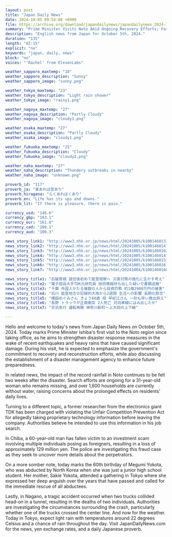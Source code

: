 ```yaml
---
layout: post
title: "Japan Daily News"
date: 2024-10-05 09:54:08 +0900
file: https://archive.org/download/japandailynews/japandailynews_2024-10-05.mp3
summary: "Prime Minister Visits Noto Amid Ongoing Recovery Efforts; Former TDK Researcher Charged with Data Theft, & more…"
description: "English news from Japan for October 5th, 2024."
duration: "135"
length: "02:15"
explicit: "no"
keywords: "japan, daily, news"
block: "no"
voices: "'Rachel' from ElevenLabs"

weather_sapporo_maxtemp: "18"
weather_sapporo_description: "Sunny"
weather_sapporo_image: "sunny.png"

weather_tokyo_maxtemp: "23"
weather_tokyo_description: "Light rain shower"
weather_tokyo_image: "rainy1.png"

weather_nagoya_maxtemp: "27"
weather_nagoya_description: "Partly Cloudy"
weather_nagoya_image: "cloudy1.png"

weather_osaka_maxtemp: "27"
weather_osaka_description: "Partly Cloudy"
weather_osaka_image: "cloudy1.png"

weather_fukuoka_maxtemp: "25"
weather_fukuoka_description: "Cloudy"
weather_fukuoka_image: "cloudy2.png"

weather_naha_maxtemp: "27"
weather_naha_description: "Thundery outbreaks in nearby"
weather_naha_image: "unknown.png"

proverb_id: "117"
proverb_ja: "楽あれば苦あり"
proverb_hiragana: "らくあればくあり"
proverb_en: "Life has its ups and downs."
proverb_lit: "If there is pleasure, there is pain."

currency_usd: "146.6"
currency_gbp: "193.1"
currency_eur: "161.8"
currency_cad: "108.1"
currency_aud: "100.3"

news_story_link1: "http://www3.nhk.or.jp/news/html/20241005/k10014601331000.html"
news_story_link2: "http://www3.nhk.or.jp/news/html/20241005/k10014601471000.html"
news_story_link3: "http://www3.nhk.or.jp/news/html/20241005/k10014601621000.html"
news_story_link4: "http://www3.nhk.or.jp/news/html/20241005/k10014601411000.html"
news_story_link5: "http://www3.nhk.or.jp/news/html/20241005/k10014601531000.html"
news_story_link6: "http://www3.nhk.or.jp/news/html/20241005/k10014601611000.html"
news_story_link7: "http://www3.nhk.or.jp/news/html/20241004/k10014601601000.html"

news_story_title1: "石破首相 就任後初めて能登視察へ 災害対策の強化に生かす考え"
news_story_title2: "電子部品大手TDK元研究員 技術情報持ち出した疑いで書類送検"
news_story_title3: "千葉 外国人かたる複数の人から投資詐欺 約1億2900万円の被害"
news_story_title4: "石川 能登地方の記録的大雨から2週間 生活への影響 長期化懸念"
news_story_title5: "横田めぐみさん きょう60歳 母 早紀江さん 一刻も早い救出訴え"
news_story_title6: "長野 トラックが正面衝突 2人死亡 対向車線にはみ出したか"
news_story_title7: "京浜急行 運転再開 神奈川新町～上大岡の上下線"

---
```


Hello and welcome to today's news from Japan Daily News on October 5th, 2024. Today marks Prime Minister Ishiba's first visit to the Noto region since taking office, as he aims to strengthen disaster response measures in the wake of recent earthquakes and heavy rains that have caused significant damage. During his visit, he is expected to emphasize the government's commitment to recovery and reconstruction efforts, while also discussing the establishment of a disaster management agency to enhance future preparedness.

In related news, the impact of the record rainfall in Noto continues to be felt two weeks after the disaster. Search efforts are ongoing for a 31-year-old woman who remains missing, and over 1,600 households are currently without water, raising concerns about the prolonged effects on residents' daily lives.

Turning to a different topic, a former researcher from the electronics giant TDK has been charged with violating the Unfair Competition Prevention Act for allegedly taking proprietary technology information before leaving the company. Authorities believe he intended to use this information in his job search.

In Chiba, a 60-year-old man has fallen victim to an investment scam involving multiple individuals posing as foreigners, resulting in a loss of approximately 129 million yen. The police are investigating this fraud case as they seek to uncover more details about the perpetrators.

On a more somber note, today marks the 60th birthday of Megumi Yokota, who was abducted by North Korea when she was just a junior high school student. Her mother, Sakie Yokota, attended a gathering in Tokyo where she expressed her deep anguish over the years that have passed and called for the immediate rescue of all abductees.

Lastly, in Nagano, a tragic accident occurred when two trucks collided head-on in a tunnel, resulting in the deaths of two individuals. Authorities are investigating the circumstances surrounding the crash, particularly whether one of the trucks crossed the center line. And now for the weather. Today in Tokyo, expect light rain with temperatures around 22 degrees Celsius and a chance of rain throughout the day.  Visit JapanDailyNews.com for the news, yen exchange rates, and a daily Japanese proverb.
